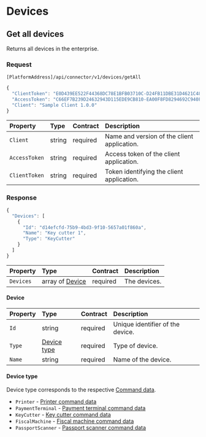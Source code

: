 <!-- AUTOMATICALLY GENERATED, DO NOT MODIFY -->
# Devices

## Get all devices

Returns all devices in the enterprise.

### Request

`[PlatformAddress]/api/connector/v1/devices/getAll`

```javascript
{
  "ClientToken": "E0D439EE522F44368DC78E1BFB03710C-D24FB11DBE31D4621C4817E028D9E1D",
  "AccessToken": "C66EF7B239D24632943D115EDE9CB810-EA00F8FD8294692C940F6B5A8F9453D",
  "Client": "Sample Client 1.0.0"
}
```

| Property | Type | Contract | Description |
| :-- | :-- | :-- | :-- |
| `Client` | string | required | Name and version of the client application. |
| `AccessToken` | string | required | Access token of the client application. |
| `ClientToken` | string | required | Token identifying the client application. |

### Response

```javascript
{
  "Devices": [
    {
      "Id": "d14efcfd-75b9-4bd3-9f10-5657a01f860a",
      "Name": "Key cutter 1",
      "Type": "KeyCutter"
    }
  ]
}
```

| Property | Type | Contract | Description |
| :-- | :-- | :-- | :-- |
| `Devices` | array of [Device](#device) | required | The devices. |

#### Device

| Property | Type | Contract | Description |
| :-- | :-- | :-- | :-- |
| `Id` | string | required | Unique identifier of the device. |
| `Type` | [Device type](#device-type) | required | Type of device. |
| `Name` | string | required | Name of the device. |

#### Device type
Device type corresponds to the respective [Command data](https://mews-systems.gitbook.io/connector-api/operations/commands#command-data).

- `Printer` - [Printer command data](https://mews-systems.gitbook.io/connector-api/operations/commands#printer-command-data)
- `PaymentTerminal` - [Payment terminal command data](https://mews-systems.gitbook.io/connector-api/operations/commands#payment-terminal-command-data)
- `KeyCutter` - [Key cutter command data](https://mews-systems.gitbook.io/connector-api/operations/commands#key-cutter-command-data)
- `FiscalMachine` - [Fiscal machine command data](https://mews-systems.gitbook.io/connector-api/operations/commands#fiscal-machine-command-data)
- `PassportScanner` - [Passport scanner command data](https://mews-systems.gitbook.io/connector-api/operations/commands#passport-scanner-command-data)
